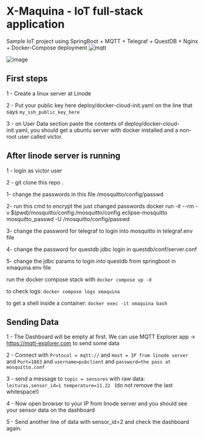 # X-Maquina - IoT full-stack application
Sample IoT project using SpringBoot + MQTT + Telegraf + QuestDB + Nginx + Docker-Compose deployment
![mqtt](https://github.com/victorrumanski/xmaquina/assets/50980148/33c79f64-df56-40db-a640-27002186cea8)

![image](https://github.com/victorrumanski/xmaquina/assets/50980148/555c0bc8-fd0d-495d-abb5-d62846a338e9)

## First steps
1 - Create a linux server at Linode

2 - Put your public key here deploy/docker-cloud-init.yaml on the line that says `my_ssh_public_key_here`

3 - on User Data section paste the contents of deploy/docker-cloud-init.yaml, you should get a ubuntu server with docker installed and a non-root user called victor. 

## After linode server is running
1 - login as victor user

2 - git clone this repo .

1- change the passwords in this file /mosquitto/config/passwd

2- run this cmd to encrypt the just changed passwords
docker run -it --rm -v $(pwd)/mosquitto/config:/mosquitto/config eclipse-mosquitto mosquitto_passwd -U /mosquitto/config/passwd

3- change the password for telegraf to login into mosquitto in telegraf.env file

4- change the password for questdb jdbc login in questdb/conf/server.conf

5- change the jdbc params to login into questdb from springboot in xmaquina.env file

run the docker compose stack with `docker compose up -d`

to check logs: `docker compose logs xmaquina`

to get a shell inside a container: `docker exec -it xmaquina bash`

## Sending Data
1 - The Dashboard will be empty at first. We can use MQTT Explorer app -> https://mqtt-explorer.com to send some data

2 - Connect with `Protocol = mqtt://` and `Host = IP from linode server` and `Port=1883` and `username=pubclient` and `password=the pass at mosquitto.conf`

3 - send a message to `topic = sensores` with raw data: `leituras,sensor_id=1 temperature=11.22 ` (do not remove the last whitespace!)

4 - Now open browser to your IP from linode server and you should see your sensor data on the dashboard

5 - Send another line of data with sensor_id=2 and check the dashboard again.



